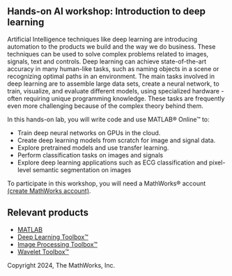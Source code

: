 ## Hands-on AI workshop: Introduction to deep learning
Artificial Intelligence techniques like deep learning are introducing automation to the products we build and the way we do business. These techniques can be used to solve complex problems related to images, signals, text and controls. Deep learning can achieve state-of-the-art accuracy in many human-like tasks, such as naming objects in a scene or recognizing optimal paths in an environment. The main tasks involved in deep learning are to assemble large data sets, create a neural network, to train, visualize, and evaluate different models, using specialized hardware - often requiring unique programming knowledge. These tasks are frequently even more challenging because of the complex theory behind them.

In this hands-on lab, you will write code and use MATLAB&reg; Online&trade; to: 
- Train deep neural networks on GPUs in the cloud. 
- Create deep learning models from scratch for image and signal data. 
- Explore pretrained models and use transfer learning. 
- Perform classification tasks on images and signals
- Explore deep learning applications such as ECG classification and pixel-level semantic segmentation on images

To participate in this workshop, you will need a MathWorks® account [(create MathWorks account)](https://www.mathworks.com/mwaccount/register).

## Relevant products
- [MATLAB](https://www.mathworks.com/products/matlab.html)
- [Deep Learning Toolbox™](https://www.mathworks.com/products/deep-learning.html)
- [Image Processing Toolbox™](https://www.mathworks.com/products/signal.html)
- [Wavelet Toolbox™](https://www.mathworks.com/products/wavelet.html)

Copyright 2024, The MathWorks, Inc.

